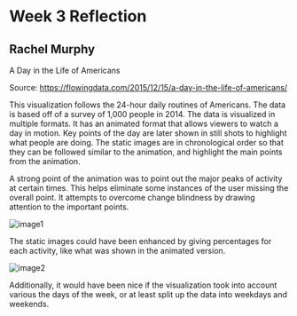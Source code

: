 # Week 3 Reflection
## Rachel Murphy

A Day in the Life of Americans

Source: https://flowingdata.com/2015/12/15/a-day-in-the-life-of-americans/

This visualization follows the 24-hour daily routines of Americans. The data is based off of a survey of 1,000 people in 2014. The data is visualized in multiple formats. It has an animated format that allows viewers to watch a day in motion. Key points of the day are later shown in still shots to highlight what people are doing. The static images are in chronological order so that they can be followed similar to the animation, and highlight the main points from the animation.

A strong point of the animation was to point out the major peaks of activity at certain times. This helps eliminate some instances of the user missing the overall point. It attempts to overcome change blindness by drawing attention to the important points.

![image1](img/image1.PNG)

The static images could have been enhanced by giving percentages for each activity, like what was shown in the animated version.

![image2](img/image2.PNG)

Additionally, it would have been nice if the visualization took into account various the days of the week, or at least split up the data into weekdays and weekends.



